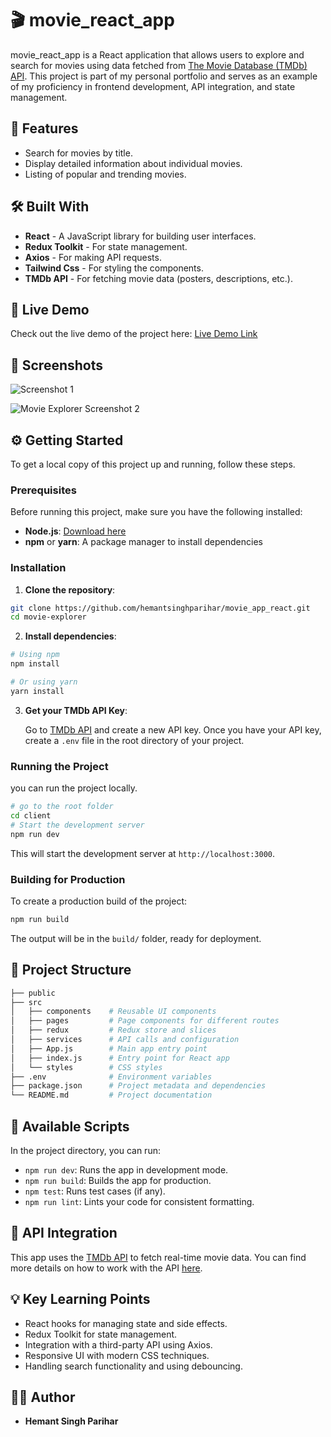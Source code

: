 # 🎬 movie_react_app

movie_react_app is a React application that allows users to explore and search for movies using data fetched from [The Movie Database (TMDb) API](https://developer.themoviedb.org/reference/intro/getting-started). This project is part of my personal portfolio and serves as an example of my proficiency in frontend development, API integration, and state management.

## 🚀 Features

- Search for movies by title.
- Display detailed information about individual movies.
- Listing of popular and trending movies.


## 🛠️ Built With

- **React** - A JavaScript library for building user interfaces.
- **Redux Toolkit** - For state management.
- **Axios** - For making API requests.
- **Tailwind Css** - For styling the components.
- **TMDb API** - For fetching movie data (posters, descriptions, etc.).

## 🔗 Live Demo

Check out the live demo of the project here: [Live Demo Link](#)

## 🎥 Screenshots

![Screenshot 1](https://github.com/user-attachments/assets/6e165270-c6c0-4297-b7de-10d3d68d86d7)

![Movie Explorer Screenshot 2](#)

## ⚙️ Getting Started

To get a local copy of this project up and running, follow these steps.

### Prerequisites

Before running this project, make sure you have the following installed:

- **Node.js**: [Download here](https://nodejs.org/)
- **npm** or **yarn**: A package manager to install dependencies

### Installation

1. **Clone the repository**:

```bash
git clone https://github.com/hemantsinghparihar/movie_app_react.git
cd movie-explorer
```

2. **Install dependencies**:

```bash
# Using npm
npm install

# Or using yarn
yarn install
```

3. **Get your TMDb API Key**:

   Go to [TMDb API](https://developer.themoviedb.org/reference/intro/getting-started) and create a new API key. Once you have your API key, create a `.env` file in the root directory of your project.


### Running the Project

you can run the project locally.

```bash
# go to the root folder
cd client
# Start the development server
npm run dev
```

This will start the development server at `http://localhost:3000`.

### Building for Production

To create a production build of the project:

```bash
npm run build
```

The output will be in the `build/` folder, ready for deployment.

## 📂 Project Structure

```bash
├── public
├── src
│   ├── components    # Reusable UI components
│   ├── pages         # Page components for different routes
│   ├── redux         # Redux store and slices
│   ├── services      # API calls and configuration
│   ├── App.js        # Main app entry point
│   ├── index.js      # Entry point for React app
│   └── styles        # CSS styles
├── .env              # Environment variables
├── package.json      # Project metadata and dependencies
└── README.md         # Project documentation
```

## 📝 Available Scripts

In the project directory, you can run:

- `npm run dev`: Runs the app in development mode.
- `npm run build`: Builds the app for production.
- `npm test`: Runs test cases (if any).
- `npm run lint`: Lints your code for consistent formatting.

## 🎯 API Integration

This app uses the [TMDb API](https://developer.themoviedb.org/reference/intro/getting-started) to fetch real-time movie data. You can find more details on how to work with the API [here](https://developer.themoviedb.org/docs).

## 💡 Key Learning Points

- React hooks for managing state and side effects.
- Redux Toolkit for state management.
- Integration with a third-party API using Axios.
- Responsive UI with modern CSS techniques.
- Handling search functionality and using debouncing.

## 🧑‍💻 Author

- **Hemant Singh Parihar** 





